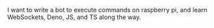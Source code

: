 I want to write a bot to execute commands on raspberry pi, and learn WebSockets, Deno, JS, and TS along the way.